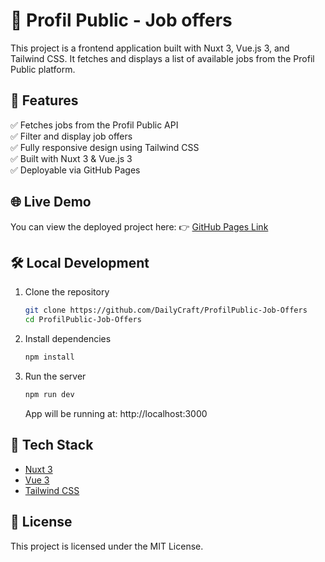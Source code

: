 # 🧾 Profil Public - Job offers

This project is a frontend application built with Nuxt 3, Vue.js 3, and Tailwind CSS.
It fetches and displays a list of available jobs from the Profil Public platform.

## 🚀 Features
✅ Fetches jobs from the Profil Public API\
✅ Filter and display job offers\
✅ Fully responsive design using Tailwind CSS\
✅ Built with Nuxt 3 & Vue.js 3\
✅ Deployable via GitHub Pages

## 🌐 Live Demo
You can view the deployed project here:
👉 [GitHub Pages Link](https://dailycraft.github.io/ProfilPublic-Job-Offers/)

## 🛠️ Local Development
1. Clone the repository
    ```bash
    git clone https://github.com/DailyCraft/ProfilPublic-Job-Offers
    cd ProfilPublic-Job-Offers
    ```
2. Install dependencies
   ```bash
   npm install
   ```
3. Run the server
   ```bash
   npm run dev
   ```
   App will be running at: http://localhost:3000

## 🧩 Tech Stack
- [Nuxt 3](https://nuxt.com/)
- [Vue 3](https://vuejs.org/)
- [Tailwind CSS](https://tailwindcss.com/)

## 📄 License
This project is licensed under the MIT License.